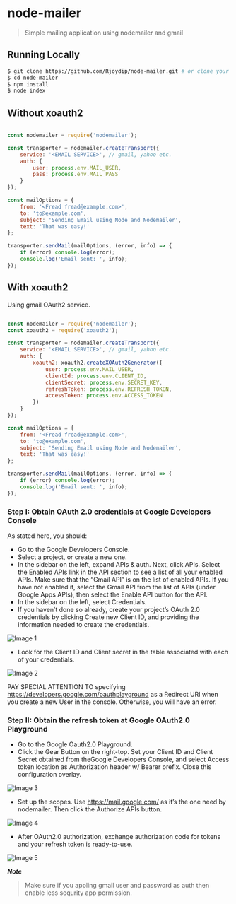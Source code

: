 # node-mailer
> Simple mailing application using nodemailer and gmail

## Running Locally

```sh
$ git clone https://github.com/Rjoydip/node-mailer.git # or clone your own fork
$ cd node-mailer
$ npm install
$ node index
```

## Without xoauth2

```js

const nodemailer = require('nodemailer');

const transporter = nodemailer.createTransport({
    service: '<EMAIL SERVICE>', // gmail, yahoo etc.
    auth: {
        user: process.env.MAIL_USER,
        pass: process.env.MAIL_PASS
    }
});

const mailOptions = {
    from: '<Fread fread@example.com>',
    to: 'to@example.com',
    subject: 'Sending Email using Node and Nodemailer',
    text: 'That was easy!'
};

transporter.sendMail(mailOptions, (error, info) => {
    if (error) console.log(error);
    console.log('Email sent: ', info);
});
```

## With xoauth2

Using gmail OAuth2 service.

```js

const nodemailer = require('nodemailer');
const xoauth2 = require('xoauth2');

const transporter = nodemailer.createTransport({
    service: '<EMAIL SERVICE>', // gmail, yahoo etc.
    auth: {
        xoauth2: xoauth2.createXOAuth2Generator({
            user: process.env.MAIL_USER,
            clientId: process.env.CLIENT_ID,
            clientSecret: process.env.SECRET_KEY,
            refreshToken: process.env.REFRESH_TOKEN,
            accessToken: process.env.ACCESS_TOKEN
        })
    }
});

const mailOptions = {
    from: '<Fread fread@example.com>',
    to: 'to@example.com',
    subject: 'Sending Email using Node and Nodemailer',
    text: 'That was easy!'
};

transporter.sendMail(mailOptions, (error, info) => {
    if (error) console.log(error);
    console.log('Email sent: ', info);
});
```

### Step I: Obtain OAuth 2.0 credentials at Google Developers Console
As stated here, you should:

* Go to the Google Developers Console.
* Select a project, or create a new one.
* In the sidebar on the left, expand APIs & auth. Next, click APIs. Select the Enabled APIs link in the API section to see a list of all your enabled APIs. Make sure that the “Gmail API” is on the list of enabled APIs. If you have not enabled it, select the Gmail API from the list of APIs (under Google Apps APIs), then select the Enable API button for the API.
* In the sidebar on the left, select Credentials.
* If you haven’t done so already, create your project’s OAuth 2.0 credentials by clicking Create new Client ID, and providing the information needed to create the credentials.

![Image 1](/docs/img1.png)

* Look for the Client ID and Client secret in the table associated with each of your credentials.

![Image 2](/docs/img2.png)

PAY SPECIAL ATTENTION TO specifying https://developers.google.com/oauthplayground as a Redirect URI when you create a new User in the console. Otherwise, you will have an error.

### Step II: Obtain the refresh token at Google OAuth2.0 Playground
* Go to the Google Oauth2.0 Playground.
* Click the Gear Button on the right-top. Set your Client ID and Client Secret obtained from theGoogle Developers Console, and select Access token location as Authorization header w/ Bearer prefix. Close this configuration overlay.

![Image 3](/docs/img3.png)

* Set up the scopes. Use https://mail.google.com/ as it’s the one need by nodemailer. Then click the Authorize APIs button.

![Image 4](/docs/img4.png)

* After OAuth2.0 authorization, exchange authorization code for tokens and your refresh token is ready-to-use. 

![Image 5](/docs/img5.png)

***Note***
> Make sure if you appling gmail user and password as auth then enable less sequrity app permission.
